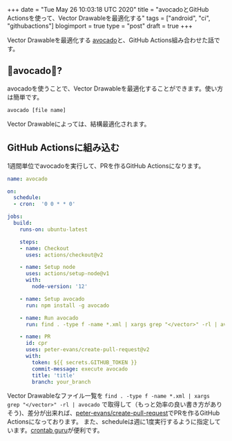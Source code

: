 +++
date = "Tue May 26 10:03:18 UTC 2020"
title = "avocadoとGitHub Actionsを使って、Vector Drawableを最適化する"
tags = ["android", "ci", "githubactions"]
blogimport = true
type = "post"
draft = true
+++

Vector Drawableを最適化する [avocado](https://github.com/alexjlockwood/avocado)と、GitHub Actions組み合わせた話です。

## 🥑avocado🥑?

avocadoを使うことで、Vector Drawableを最適化することができます。使い方は簡単です。

```shell
avocado [file name]
```

Vector Drawableによっては、結構最適化されます。

## GitHub Actionsに組み込む

1週間単位でavocadoを実行して、PRを作るGitHub Actionsになります。

```yaml
name: avocado

on:
  schedule:
  - cron:  '0 0 * * 0'

jobs:
  build:
    runs-on: ubuntu-latest

    steps:
    - name: Checkout
      uses: actions/checkout@v2

    - name: Setup node
      uses: actions/setup-node@v1
      with:
        node-version: '12'

    - name: Setup avocado
      run: npm install -g avocado

    - name: Run avocado
      run: find . -type f -name *.xml | xargs grep "</vector>" -rl | avocado

    - name: PR
      id: cpr
      uses: peter-evans/create-pull-request@v2
      with:
        token: ${{ secrets.GITHUB_TOKEN }}
        commit-message: execute avocado
        title: 'title'
        branch: your_branch
```

Vector Drawableなファイル一覧を `find . -type f -name *.xml | xargs grep "</vector>" -rl | avocado` で取得して（もっと効率の良い書き方がありそう)、差分が出来れば、[peter-evans/create-pull-request](https://github.com/peter-evans/create-pull-request)でPRを作るGitHub Actionsになっております。
また、scheduleは週に1度実行するように指定しています。[crontab guru](https://crontab.guru/#0_0_*_*_0)が便利です。
